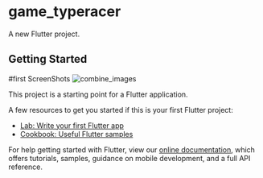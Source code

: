 # game_typeracer

A new Flutter project.

## Getting Started
#first ScreenShots 
![combine_images](https://user-images.githubusercontent.com/71645176/151666546-3fa68850-3642-4977-9d17-eda5f59973cb.jpg)


This project is a starting point for a Flutter application.

A few resources to get you started if this is your first Flutter project:

- [Lab: Write your first Flutter app](https://flutter.dev/docs/get-started/codelab)
- [Cookbook: Useful Flutter samples](https://flutter.dev/docs/cookbook)

For help getting started with Flutter, view our
[online documentation](https://flutter.dev/docs), which offers tutorials,
samples, guidance on mobile development, and a full API reference.
